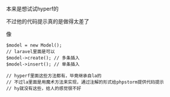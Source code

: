 本来是想试试hyperf的

不过他的代码提示真的是做得太差了

像
```
$model = new Model();
// laravel里面是可以
$model->create(); // 多条插入
$model->insert(); // 单条插入

// hyperf里面这些方法都有，毕竟继承自la的
// 不过la里面是用魔术方法来实现，通过注解的形式给phpstorm提供代码提示
// hy就没有这些，给人的感觉很不好

```